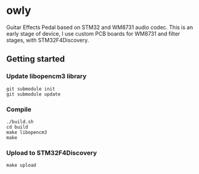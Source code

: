 # owly

Guitar Effects Pedal based on STM32 and WM8731 audio codec.
This is an early stage of device, I use custom PCB boards for WM8731
and filter stages, with STM32F4Discovery.

## Getting started

### Update libopencm3 library

```
git submodule init
git submodule update
```

### Compile

```
./build.sh
cd build
make libopencm3
make
```

### Upload to STM32F4Discovery

```
make upload
```
